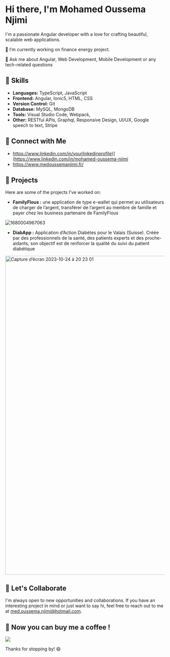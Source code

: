 # Hi there, I'm Mohamed Oussema Njimi

I'm a passionate Angular developer with a love for crafting beautiful, scalable web applications.

🔭 I’m currently working on finance energy project.

💬 Ask me about Angular, Web Development, Mobile Development or any tech-related questions

## 🚀 Skills

- **Languages:** TypeScript, JavaScript
- **Frontend:** Angular, Ionic5, HTML, CSS
- **Version Control:** Git
- **Database:** MySQL, MongoDB
- **Tools:** Visual Studio Code, Webpack,
- **Other:** RESTful APIs, Graphql, Responsive Design, UI/UX, Google speech to text, Stripe

## 🔗 Connect with Me

- https://www.linkedin.com/in/yourlinkedinprofile)](https://www.linkedin.com/in/mohamed-oussema-njimi
- https://www.medoussemanjimi.fr/

## 📁 Projects

Here are some of the projects I've worked on:

- **FamilyFlous :** une application de type e-wallet qui permet au
  utilisateurs de charger de l’argent, transférer de l’argent au membre
  de famille et payer chez les business partenaire de FamilyFlous

![1680004967063](https://github.com/MedOussemaNjimi/MedOussemaNjimi/assets/148823802/c843b9c1-f253-4e15-b769-4f6602b4c04e)

- **DiabApp :** Application d’Action Diabètes pour le Valais (Suisse).
 Créée par des professionnels de la santé, des patients experts et des proche-aidants, son objectif est de renforcer la qualité du suivi du patient diabétique
<img width="1005" alt="Capture d’écran 2023-10-24 à 20 23 01" src="https://github.com/MedOussemaNjimi/MedOussemaNjimi/assets/148823802/66b0b48a-e9a2-4666-8b58-9a1107ccc65c">

## 🤝 Let's Collaborate

I'm always open to new opportunities and collaborations. If you have an interesting project in mind or just want to say hi, feel free to reach out to me at [med.oussema.njimi@hotmail.com](mailto:your.email@example.com).


## 🤝 Now you can buy me a coffee !
<a href="https://www.buymeacoffee.com/izpapp"><img src="https://img.buymeacoffee.com/button-api/?text=Buy me a coffee&emoji=&slug=izpapp&button_colour=FFDD00&font_colour=000000&font_family=Cookie&outline_colour=000000&coffee_colour=ffffff" /></a>

Thanks for stopping by! 😄

